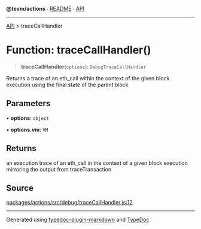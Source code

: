 **@tevm/actions** ∙ [README](../README.md) ∙ [API](../API.md)

***

[API](../API.md) > traceCallHandler

# Function: traceCallHandler()

> **traceCallHandler**(`options`): `DebugTraceCallHandler`

Returns a trace of an eth_call within the context of the given block execution using the final state of the parent block

## Parameters

▪ **options**: `object`

▪ **options.vm**: `VM`

## Returns

an execution trace of an eth_call in the context of a given block execution
mirroring the output from traceTransaction

## Source

[packages/actions/src/debug/traceCallHandler.js:12](https://github.com/evmts/tevm-monorepo/blob/main/packages/actions/src/debug/traceCallHandler.js#L12)

***
Generated using [typedoc-plugin-markdown](https://www.npmjs.com/package/typedoc-plugin-markdown) and [TypeDoc](https://typedoc.org/)
